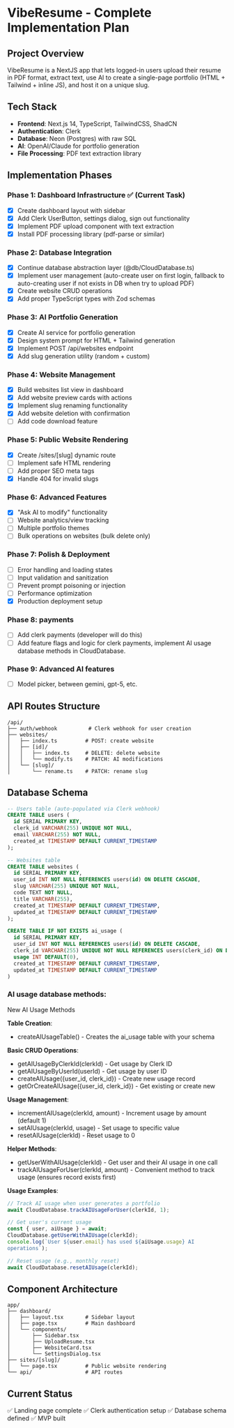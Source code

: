 # VibeResume - Complete Implementation Plan

## Project Overview

VibeResume is a NextJS app that lets logged-in users upload their resume in PDF format, extract text, use AI to create a single-page portfolio (HTML + Tailwind + inline JS), and host it on a unique slug.

## Tech Stack

- **Frontend**: Next.js 14, TypeScript, TailwindCSS, ShadCN
- **Authentication**: Clerk
- **Database**: Neon (Postgres) with raw SQL
- **AI**: OpenAI/Claude for portfolio generation
- **File Processing**: PDF text extraction library

## Implementation Phases

### Phase 1: Dashboard Infrastructure ✅ (Current Task)

- [x] Create dashboard layout with sidebar
- [x] Add Clerk UserButton, settings dialog, sign out functionality
- [x] Implement PDF upload component with text extraction
- [x] Install PDF processing library (pdf-parse or similar)

### Phase 2: Database Integration

- [x] Continue database abstraction layer (@db/CloudDatabase.ts)
- [x] Implement user management (auto-create user on first login, fallback to auto-creating user if not exists in DB when try to upload PDF)
- [x] Create website CRUD operations
- [x] Add proper TypeScript types with Zod schemas

### Phase 3: AI Portfolio Generation

- [x] Create AI service for portfolio generation
- [x] Design system prompt for HTML + Tailwind generation
- [x] Implement POST /api/websites endpoint
- [x] Add slug generation utility (random + custom)

### Phase 4: Website Management

- [x] Build websites list view in dashboard
- [x] Add website preview cards with actions
- [x] Implement slug renaming functionality
- [x] Add website deletion with confirmation
- [ ] Add code download feature

### Phase 5: Public Website Rendering

- [x] Create /sites/[slug] dynamic route
- [ ] Implement safe HTML rendering
- [ ] Add proper SEO meta tags
- [x] Handle 404 for invalid slugs

### Phase 6: Advanced Features

- [x] "Ask AI to modify" functionality
- [ ] Website analytics/view tracking
- [ ] Multiple portfolio themes
- [ ] Bulk operations on websites (bulk delete only)

### Phase 7: Polish & Deployment

- [ ] Error handling and loading states
- [ ] Input validation and sanitization
- [ ] Prevent prompt poisoning or injection
- [ ] Performance optimization
- [x] Production deployment setup

### Phase 8: payments

- [ ] Add clerk payments (developer will do this)
- [ ] Add feature flags and logic for clerk payments, implement AI usage database methods in CloudDatabase.

### Phase 9: Advanced AI features

- [ ] Model picker, between gemini, gpt-5, etc.

## API Routes Structure

```
/api/
├── auth/webhook          # Clerk webhook for user creation
├── websites/
│   ├── index.ts         # POST: create website
│   ├── [id]/
│   │   ├── index.ts     # DELETE: delete website
│   │   └── modify.ts    # PATCH: AI modifications
│   └── [slug]/
│       └── rename.ts    # PATCH: rename slug
```

## Database Schema

```sql
-- Users table (auto-populated via Clerk webhook)
CREATE TABLE users (
  id SERIAL PRIMARY KEY,
  clerk_id VARCHAR(255) UNIQUE NOT NULL,
  email VARCHAR(255) NOT NULL,
  created_at TIMESTAMP DEFAULT CURRENT_TIMESTAMP
);

-- Websites table
CREATE TABLE websites (
  id SERIAL PRIMARY KEY,
  user_id INT NOT NULL REFERENCES users(id) ON DELETE CASCADE,
  slug VARCHAR(255) UNIQUE NOT NULL,
  code TEXT NOT NULL,
  title VARCHAR(255),
  created_at TIMESTAMP DEFAULT CURRENT_TIMESTAMP,
  updated_at TIMESTAMP DEFAULT CURRENT_TIMESTAMP
);

CREATE TABLE IF NOT EXISTS ai_usage (
  id SERIAL PRIMARY KEY,
  user_id INT NOT NULL REFERENCES users(id) ON DELETE CASCADE,
  clerk_id VARCHAR(255) UNIQUE NOT NULL REFERENCES users(clerk_id) ON DELETE CASCADE,
  usage INT DEFAULT(0),
  created_at TIMESTAMP DEFAULT CURRENT_TIMESTAMP,
  updated_at TIMESTAMP DEFAULT CURRENT_TIMESTAMP
)
```

### AI usage database methods:

New AI Usage Methods

**Table Creation**:

- createAIUsageTable() - Creates the ai_usage table with your
  schema

**Basic CRUD Operations**:

- getAIUsageByClerkId(clerkId) - Get usage by Clerk ID
- getAIUsageByUserId(userId) - Get usage by user ID
- createAIUsage({user_id, clerk_id}) - Create new usage record
- getOrCreateAIUsage({user_id, clerk_id}) - Get existing or create
  new

**Usage Management**:

- incrementAIUsage(clerkId, amount) - Increment usage by amount
  (default 1)
- setAIUsage(clerkId, usage) - Set usage to specific value
- resetAIUsage(clerkId) - Reset usage to 0

**Helper Methods**:

- getUserWithAIUsage(clerkId) - Get user and their AI usage in one
  call
- trackAIUsageForUser(clerkId, amount) - Convenient method to
  track usage (ensures record exists first)

**Usage Examples**:

```ts
// Track AI usage when user generates a portfolio
await CloudDatabase.trackAIUsageForUser(clerkId, 1);

// Get user's current usage
const { user, aiUsage } = await;
CloudDatabase.getUserWithAIUsage(clerkId);
console.log(`User ${user.email} has used ${aiUsage.usage} AI 
operations`);

// Reset usage (e.g., monthly reset)
await CloudDatabase.resetAIUsage(clerkId);
```

## Component Architecture

```
app/
├── dashboard/
│   ├── layout.tsx       # Sidebar layout
│   ├── page.tsx         # Main dashboard
│   └── components/
│       ├── Sidebar.tsx
│       ├── UploadResume.tsx
│       ├── WebsiteCard.tsx
│       └── SettingsDialog.tsx
├── sites/[slug]/
│   └── page.tsx         # Public website rendering
└── api/                 # API routes
```

## Current Status

✅ Landing page complete
✅ Clerk authentication setup
✅ Database schema defined
✅ MVP built
